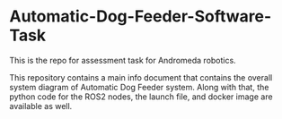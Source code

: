# Automatic-Dog-Feeder-Software-Task
This is the repo for assessment task for Andromeda robotics.

This repository contains a main info document that contains the overall system diagram of
Automatic Dog Feeder system. Along with that, the python code for the ROS2 nodes, the
launch file, and docker image are available as well.
